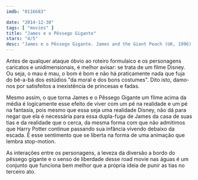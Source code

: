 ```yaml
---
imdb: "0116683"

date: "2014-12-30"
tags: [ "movies" ]
title: "James e o Pêssego Gigante"
stars: "4/5"
desc: "James e o Pêssego Gigante. James and the Giant Peach (UK, 1996). Dirigido por Henry Selick. Escrito por Roald Dahl, Karey Kirkpatrick, Jonathan Roberts, Steve Bloom. Com Simon Callow, Richard Dreyfuss, Jane Leeves, Joanna Lumley, Miriam Margolyes, Pete Postlethwaite, Susan Sarandon, Paul Terry, David Thewlis."
---
```

Antes de qualquer ataque óbvio ao roteiro formulaico e os personagens caricatos e unidimensionais, é melhor avisar: se trata de um filme Disney. Ou seja, o mau é mau, o bom é bom e não há praticamente nada que fuja do bê-a-bá dos estúdios "da moral e dos bons costumes". Dito isto, damo-nos por satisfeitos a inexistência de princesas e fadas.

Mesmo assim, o que torna James e o Pêssego Gigante um filme acima da média é logicamente esse efeito de viver com um pé na realidade e um pé na fantasia, pois mesmo que essa seja uma realidade Disney, não dá para negar que ela é necessária para essa dupla-fuga de James da casa de suas tias e da realidade que o cerca, da mesma forma com que não admitimos que Harry Potter continue passando sua infância vivendo debaixo da escada. É esse sentimento que se liberta na forma de uma animação que lembra stop-motion.

As interações entre os personagens, a leveza da diversão a bordo do pêssego gigante e o senso de liberdade desse road movie nas águas é um conjunto que funciona bem melhor que a própria ideia de punir as tias no terceiro ato.

